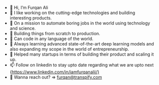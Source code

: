 - 👋 Hi, I’m Furqan Ali
- 👀 I like working on the cutting-edge technologies and building interesting products.
- 👀 On a mission to automate boring jobs in the world using technology and science. 
- 🌱 Building things from scratch to production. 
- 🌱 Can code in any language of the world.
- 🌱 Always learning advanced state-of-the-art deep learning models and also expanding my scope in the world of entrepreneurship.  
- 👀 Helped many startups in terms of building their product and scaling it up. 
- 📫 Follow on linkedin to stay upto date regarding what we are upto next {https://www.linkedin.com/in/iamfurqanalii/}
- 👀 Wanna reach out? => furqan@transpify.com

<!---
furqan4545/furqan4545 is a ✨ special ✨ repository because its `README.md` (this file) appears on your GitHub profile.
You can click the Preview link to take a look at your changes.
--->
